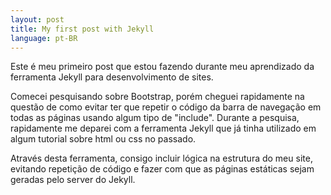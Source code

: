 ```yaml
---
layout: post
title: My first post with Jekyll
language: pt-BR
---
```


Este é meu primeiro post que estou fazendo durante meu aprendizado da ferramenta Jekyll para desenvolvimento de sites.

Comecei pesquisando sobre Bootstrap, porém cheguei rapidamente na questão de como evitar ter que repetir o código da barra de navegação em todas as páginas usando algum tipo de "include". Durante a pesquisa, rapidamente me deparei com a ferramenta Jekyll que já tinha utilizado em algum tutorial sobre html ou css no passado.

Através desta ferramenta, consigo incluir lógica na estrutura do meu site, evitando repetição de código e fazer com que as páginas estáticas sejam geradas pelo server do Jekyll.